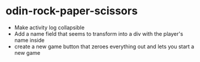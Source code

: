 # odin-rock-paper-scissors

- Make activity log collapsible
- Add a name field that seems to transform into a div with the player's name inside
- create a new game button that zeroes everything out and lets you start a new game

